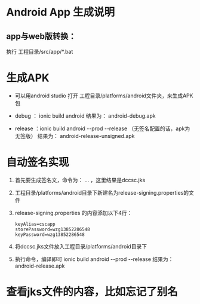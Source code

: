 # Android App 生成说明


## app与web版转换：
执行 工程目录/src/app/*.bat

# 生成APK
* 可以用android studio 打开 工程目录/platforms/android文件夹，来生成APK包

* debug ： ionic build android
	结果为： android-debug.apk
* release ：ionic build android --prod --release （无签名配置的话，apk为无签版）
	结果为： android-release-unsigned.apk

# 自动签名实现

1. 首先要生成签名文，命令为： ... ，这里结果是dccsc.jks
2.  工程目录/platforms/android目录下新建名为release-signing.properties的文件
3. release-signing.properties 的内容添加以下4行：
	```storeFile = dccsc.jks
	keyAlias=cscapp
	storePassword=wzg13852286548
	keyPassword=wzg13852286548
	```
4. 将dccsc.jks文件放入工程目录/platforms/android目录下

5. 执行命令，编译即可
ionic build android --prod --release
	结果为： android-release.apk

# 查看jks文件的内容，比如忘记了别名
```keytool -list  -v -keystore F:\appCode\Git\cscApp\platforms\android\dccsc.jks